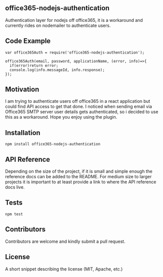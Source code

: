 ## office365-nodejs-authentication
Authentication layer for nodejs off office365, it is a workaround and currently rides on nodemailer to authenticate users.

## Code Example

    var office365Auth = require('office365-nodejs-authentication');

    office365Auth(email, password, applicationName, (error, info)=>{
      if(error)return error;
      console.log(info.messageId, info.response);
    });

## Motivation

I am trying to authenticate users off office365 in a react application but could find API access to get that done. I noticed when sending email via Office365 SMTP server user details gets authenticated, so i decided to use this as a workaround. Hope you enjoy using the plugin.

## Installation

  `npm install office365-nodejs-authentication`

## API Reference

Depending on the size of the project, if it is small and simple enough the reference docs can be added to the README. For medium size to larger projects it is important to at least provide a link to where the API reference docs live.

## Tests

  `npm test`

## Contributors

Contributors are welcome and kindly submit a pull request.

## License

A short snippet describing the license (MIT, Apache, etc.)
